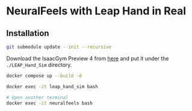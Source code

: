 # NeuralFeels with Leap Hand in Real

## Installation
```bash
git submodule update --init --recursive
```
Download the IsaacGym Preview 4 from [here](https://developer.nvidia.com/isaac-gym/download) and put it under the `./LEAP_Hand_Sim` directory.

```bash
docker compose up --build -d
```

```bash
docker exec -it leap_hand_sim bash
```
```bash
# Open another terminal
docker exec -it neuralfeels bash
```